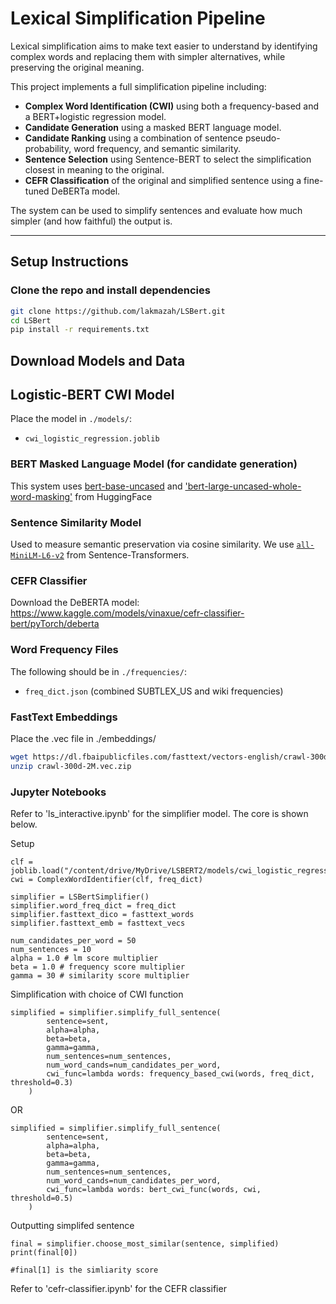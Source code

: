 # Lexical Simplification Pipeline

Lexical simplification aims to make text easier to understand by identifying complex words and replacing them with simpler alternatives, while preserving the original meaning.

This project implements a full simplification pipeline including:
- **Complex Word Identification (CWI)** using both a frequency-based and a BERT+logistic regression model.
- **Candidate Generation** using a masked BERT language model.
- **Candidate Ranking** using a combination of sentence pseudo-probability, word frequency, and semantic similarity.
- **Sentence Selection** using Sentence-BERT to select the simplification closest in meaning to the original.
- **CEFR Classification** of the original and simplified sentence using a fine-tuned DeBERTa model.

The system can be used to simplify sentences and evaluate how much simpler (and how faithful) the output is.

---

## Setup Instructions

### Clone the repo and install dependencies
```bash
git clone https://github.com/lakmazah/LSBert.git
cd LSBert
pip install -r requirements.txt
```
## Download Models and Data

## Logistic-BERT CWI Model
Place the model in `./models/`:
- `cwi_logistic_regression.joblib`

### BERT Masked Language Model (for candidate generation)
This system uses [bert-base-uncased](https://huggingface.co/bert-base-uncased) and
['bert-large-uncased-whole-word-masking'](https://huggingface.co/google-bert/bert-large-uncased-whole-word-masking)
from HuggingFace

### Sentence Similarity Model
Used to measure semantic preservation via cosine similarity.
We use [`all-MiniLM-L6-v2`](https://huggingface.co/sentence-transformers/all-MiniLM-L6-v2) from Sentence-Transformers.

### CEFR Classifier
Download the DeBERTA model: https://www.kaggle.com/models/vinaxue/cefr-classifier-bert/pyTorch/deberta

### Word Frequency Files
The following should be in `./frequencies/`:
- `freq_dict.json` (combined SUBTLEX_US and wiki frequencies)

### FastText Embeddings
Place the .vec file in ./embeddings/
```bash
wget https://dl.fbaipublicfiles.com/fasttext/vectors-english/crawl-300d-2M.vec.zip
unzip crawl-300d-2M.vec.zip
```

### Jupyter Notebooks
Refer to 'ls_interactive.ipynb' for the simplifier model. The core is shown below.

Setup
```
clf = joblib.load("/content/drive/MyDrive/LSBERT2/models/cwi_logistic_regression.joblib")
cwi = ComplexWordIdentifier(clf, freq_dict)

simplifier = LSBertSimplifier()
simplifier.word_freq_dict = freq_dict
simplifier.fasttext_dico = fasttext_words
simplifier.fasttext_emb = fasttext_vecs

num_candidates_per_word = 50
num_sentences = 10
alpha = 1.0 # lm score multiplier
beta = 1.0 # frequency score multiplier
gamma = 30 # similarity score multiplier
```

Simplification with choice of CWI function
```
simplified = simplifier.simplify_full_sentence(
        sentence=sent,
        alpha=alpha,
        beta=beta,
        gamma=gamma,
        num_sentences=num_sentences,
        num_word_cands=num_candidates_per_word,
        cwi_func=lambda words: frequency_based_cwi(words, freq_dict, threshold=0.3)
    )
```
OR
```
simplified = simplifier.simplify_full_sentence(
        sentence=sent,
        alpha=alpha,
        beta=beta,
        gamma=gamma,
        num_sentences=num_sentences,
        num_word_cands=num_candidates_per_word,
        cwi_func=lambda words: bert_cwi_func(words, cwi, threshold=0.5)
    )
```
Outputting simplifed sentence

```
final = simplifier.choose_most_similar(sentence, simplified)
print(final[0])

#final[1] is the simliarity score
```

Refer to 'cefr-classifier.ipynb' for the CEFR classifier
